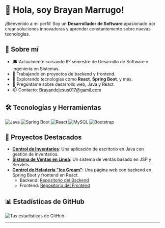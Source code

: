 # 👋 Hola, soy Brayan Marrugo!

¡Bienvenido a mi perfil! Soy un **Desarrollador de Software** apasionado por crear soluciones innovadoras y aprender constantemente sobre nuevas tecnologías.

## 🚀 Sobre mí
- 🎓 Actualmente cursando 6º semestre de Desarrollo de Software e Ingenieria en Sistemas.
- 🔭 Trabajando en proyectos de backend y frontend.
- 🌱 Explorando tecnologías como **React**, **Spring Boot**, y más.
- 💬 Pregúntame sobre desarrollo web, Java y React.
- 📫 Contacto: Brayandejesus017@gamil.com

## 🛠️ Tecnologías y Herramientas
![Java](https://img.shields.io/badge/Java-ED8B00?style=for-the-badge&logo=java&logoColor=white)
![Spring Boot](https://img.shields.io/badge/Spring_Boot-6DB33F?style=for-the-badge&logo=spring&logoColor=white)
![React](https://img.shields.io/badge/React-20232A?style=for-the-badge&logo=react&logoColor=61DAFB)
![MySQL](https://img.shields.io/badge/MySQL-4479A1?style=for-the-badge&logo=mysql&logoColor=white)
![Bootstrap](https://img.shields.io/badge/Bootstrap-563D7C?style=for-the-badge&logo=bootstrap&logoColor=white)

## 📂 Proyectos Destacados
- **[Control de Inventarios](https://github.com/Apolo152782/ProyectoAula)**: Una aplicación de escritorio en Java con gestión de inventarios.
- **[Sistema de Ventas en Línea](https://github.com/Apolo152782/ProyectoDeAulaBSCM)**: Un sistema de ventas basado en JSP y Servlets.
- **[Control de Heladería \"Ice Cream\"](https://github.com/Apolo152782/ProyectoDeAula-FrontendStaflow)**: Una página web con backend en Spring Boot y frontend en React.  
  - Backend: [Repositorio del Backend](https://github.com/Apolo152782/ProyectoDeAula-BackendStaflow)  
  - Frontend: [Repositorio del Frontend](https://github.com/Apolo152782/ProyectoDeAula-FrontendStaflow)

## 📊 Estadísticas de GitHub
![Tus estadísticas de GitHub](https://github-readme-stats.vercel.app/api?username=Apolo152782&show_icons=true&theme=radical)


---

